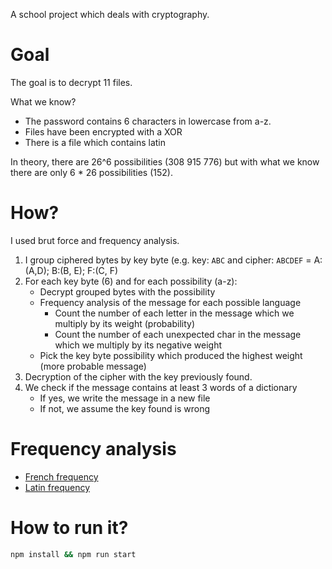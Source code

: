 A school project which deals with cryptography.

# Goal
The goal is to decrypt 11 files. 

What we know?
* The password contains 6 characters in lowercase from a-z.
* Files have been encrypted with a XOR
* There is a file which contains latin

In theory, there are 26^6 possibilities (308 915 776) but with what we know there are only 6 * 26 possibilities (152). 

# How?
I used brut force and frequency analysis.

1. I group ciphered bytes by key byte (e.g. key: `ABC` and cipher: `ABCDEF` = A:(A,D); B:(B, E); F:(C, F)
2. For each key byte (6) and for each possibility (a-z):
    * Decrypt grouped bytes with the possibility
    * Frequency analysis of the message for each possible language
        * Count the number of each letter in the message which we multiply by its weight (probability)
        * Count the number of each unexpected char in the message which we multiply by its negative weight
    * Pick the key byte possibility which produced the highest weight (more probable message)
3. Decryption of the cipher with the key previously found.
4. We check if the message contains at least 3 words of a dictionary
    * If yes, we write the message in a new file
    * If not, we assume the key found is wrong
   
# Frequency analysis
* [French frequency](https://fr.wikipedia.org/wiki/Fr%C3%A9quence_d%27apparition_des_lettres_en_fran%C3%A7ais)
* [Latin frequency](https://www.persee.fr/doc/bsnaf_0081-1181_1969_num_1967_1_11724)

# How to run it?
```bash
npm install && npm run start
```